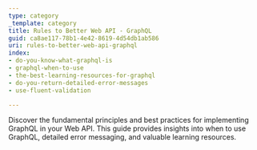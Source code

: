```yaml
---
type: category
_template: category
title: Rules to Better Web API - GraphQL
guid: ca8ae117-78b1-4e42-8619-4d54db1ab586
uri: rules-to-better-web-api-graphql
index:
- do-you-know-what-graphql-is
- graphql-when-to-use
- the-best-learning-resources-for-graphql
- do-you-return-detailed-error-messages
- use-fluent-validation

---
```


Discover the fundamental principles and best practices for implementing GraphQL in your Web API. This guide provides insights into when to use GraphQL, detailed error messaging, and valuable learning resources.
